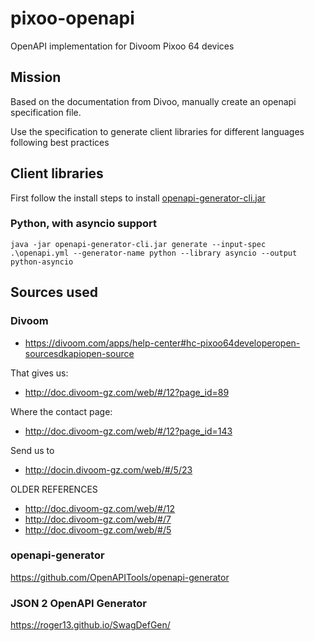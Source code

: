 # pixoo-openapi
OpenAPI implementation for Divoom Pixoo 64 devices

## Mission
Based on the documentation from Divoo, manually create an openapi specification file. 

Use the specification to generate client libraries for different languages following best practices

## Client libraries

First follow the install steps to install [openapi-generator-cli.jar](https://github.com/OpenAPITools/openapi-generator?tab=readme-ov-file#13---download-jar)

### Python, with asyncio support

    java -jar openapi-generator-cli.jar generate --input-spec .\openapi.yml --generator-name python --library asyncio --output python-asyncio

## Sources used

### Divoom
* https://divoom.com/apps/help-center#hc-pixoo64developeropen-sourcesdkapiopen-source

That gives us:
* http://doc.divoom-gz.com/web/#/12?page_id=89

Where the contact page:
* http://doc.divoom-gz.com/web/#/12?page_id=143

Send us to
* http://docin.divoom-gz.com/web/#/5/23

OLDER REFERENCES
* http://doc.divoom-gz.com/web/#/12
* http://doc.divoom-gz.com/web/#/7
* http://doc.divoom-gz.com/web/#/5

### openapi-generator
https://github.com/OpenAPITools/openapi-generator

### JSON 2 OpenAPI Generator
https://roger13.github.io/SwagDefGen/

